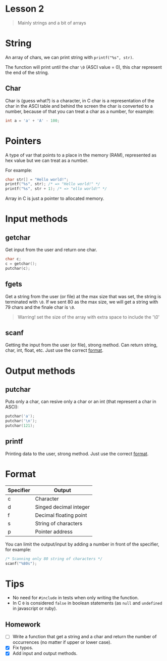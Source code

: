 Lesson 2
========
> Mainly strings and a bit of arrays

# String
An array of chars, we can print string with `printf("%s", str)`.

The function will print until the char `\0` (ASCI value = 0), this char represent the end of the string.

## Char
Char is (guess what?) is a character, in C char is a representation of the char in the ASCI table and behind the screen the char is converted to a number, because of that you can treat a char as a number, for example:

```c
int a = 'a' + 'A' - 100;
```

# Pointers
A type of var that points to a place in the memory (RAM), represented as hex value but we can treat as a number.

For example:
```c
char str[] = "Hello world!";
printf("%s", str); /* => "Hello world!" */
printf("%s", str + 1); /* => "ello world!" */
```

Array in C is just a pointer to allocated memory.

# Input methods
## getchar
Get input from the user and return one char.

```c
char c;
c = getchar();
putchar(c);

```

## fgets
Get a string from the user (or file) at the max size that was set, the string is terminated with `\0`.
If we sent 80 as the max size, we will get a string with 79 chars and the finale char is `\0`.
> Warring! set the size of the array with extra space to include the '\0'

## scanf
Getting the input from the user (or file), strong method.
Can return string, char, int, float, etc.
Just use the correct [format](#format).

# Output methods
## putchar
Puts only a char, can resive only a char or an int (that represent a char in ASCI):

```c
putchar('a');
putchar('\n');
putchar(121);
```
## printf
Printing data to the user, strong method.
Just use the correct [format](#format).

# Format
| Specifier | Output
| --------- | --------
| c         | Character
| d         | Singed decimal integer
| f         | Decimal floating point
| s         | String of characters
| p         | Pointer address

You can limit the output/input by adding a number in front of the specifier, for example:
```c
/* Scanning only 80 string of characters */
scanf("%80s");
```

# Tips
* No need for `#include` in tests when only writing the function.
* In C `0` is considered `false` in boolean statements (as `null` and `undefined` in javascript or ruby).

## Homework
* [ ] Write a function that get a string and a char and return the number of occurrences (no matter if upper or lower case).
* [x] Fix typos.
* [x] Add input and output methods.
